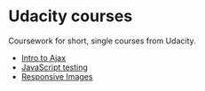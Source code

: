 # Udacity courses

Coursework for short, single courses from Udacity.

- [Intro to Ajax](https://github.com/jpacsai/Udacity/tree/master/IntroToAjax)
- [JavaScript testing](https://github.com/jpacsai/Udacity/tree/master/JS_Testing)
- [Responsive Images](https://github.com/jpacsai/Udacity/tree/master/ResponsiveImages)
